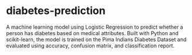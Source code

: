 # diabetes-prediction
A machine learning model using Logistic Regression to predict whether a person has diabetes based on medical attributes. Built with Python and scikit-learn, the model is trained on the Pima Indians Diabetes Dataset and evaluated using accuracy, confusion matrix, and classification report.
